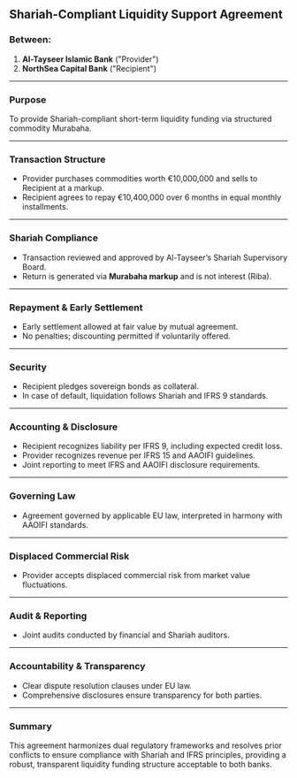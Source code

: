 ## Shariah-Compliant Liquidity Support Agreement

### **Between:**

1. **Al-Tayseer Islamic Bank** ("Provider")  
2. **NorthSea Capital Bank** ("Recipient")

---

### Purpose  
To provide Shariah-compliant short-term liquidity funding via structured commodity Murabaha.

---

### Transaction Structure  
- Provider purchases commodities worth €10,000,000 and sells to Recipient at a markup.  
- Recipient agrees to repay €10,400,000 over 6 months in equal monthly installments.

---

### Shariah Compliance  
- Transaction reviewed and approved by Al-Tayseer’s Shariah Supervisory Board.  
- Return is generated via **Murabaha markup** and is not interest (Riba).  

---

### Repayment & Early Settlement  
- Early settlement allowed at fair value by mutual agreement.  
- No penalties; discounting permitted if voluntarily offered.

---

### Security  
- Recipient pledges sovereign bonds as collateral.  
- In case of default, liquidation follows Shariah and IFRS 9 standards.

---

### Accounting & Disclosure  
- Recipient recognizes liability per IFRS 9, including expected credit loss.  
- Provider recognizes revenue per IFRS 15 and AAOIFI guidelines.  
- Joint reporting to meet IFRS and AAOIFI disclosure requirements.

---

### Governing Law  
- Agreement governed by applicable EU law, interpreted in harmony with AAOIFI standards.

---

### Displaced Commercial Risk  
- Provider accepts displaced commercial risk from market value fluctuations.

---

### Audit & Reporting  
- Joint audits conducted by financial and Shariah auditors.

---

### Accountability & Transparency  
- Clear dispute resolution clauses under EU law.  
- Comprehensive disclosures ensure transparency for both parties.

---

### Summary  
This agreement harmonizes dual regulatory frameworks and resolves prior conflicts to ensure compliance with Shariah and IFRS principles, providing a robust, transparent liquidity funding structure acceptable to both banks.
